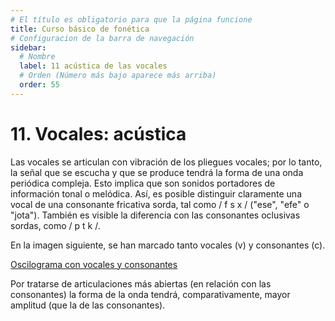 ```yaml
---
# El título es obligatorio para que la página funcione
title: Curso básico de fonética
# Configuracion de la barra de navegación
sidebar:
  # Nombre
  label: 11 acústica de las vocales
  # Orden (Número más bajo aparece más arriba)
  order: 55
---
```

# 11. Vocales: acústica

Las vocales se articulan con vibración de los pliegues vocales; por lo tanto, la señal que se escucha y que se produce tendrá la forma de una onda periódica compleja. Esto implica que son sonidos portadores de información tonal o melódica. Así, es posible distinguir claramente una vocal de una consonante fricativa sorda, tal como / f s x / ("ese", "efe" o "jota"). También es visible la diferencia con las consonantes oclusivas sordas, como / p t k /.

En la imagen siguiente, se han marcado tanto vocales (v) y consonantes (c).

[Oscilograma con vocales y consonantes](/images/oscilograma_tier_cv_mefuemalenelksamen.png)




Por tratarse de articulaciones más abiertas (en relación con las consonantes) la forma de la onda tendrá, comparativamente, mayor amplitud (que la de las consonantes).




